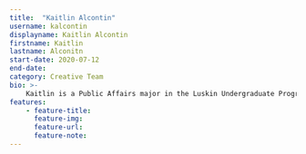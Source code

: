 ```yaml
---
title:  "Kaitlin Alcontin"
username: kalcontin
displayname: Kaitlin Alcontin
firstname: Kaitlin
lastname: Alconitn
start-date: 2020-07-12 
end-date:
category: Creative Team
bio: >- 
    Kaitlin is a Public Affairs major in the Luskin Undergraduate Program with minors in Environmental Systems & Society and Asian American Studies. She is passionate about research as a tool for promoting social equity.   
features:
    - feature-title: 
      feature-img: 
      feature-url: 
      feature-note: 
---
```


